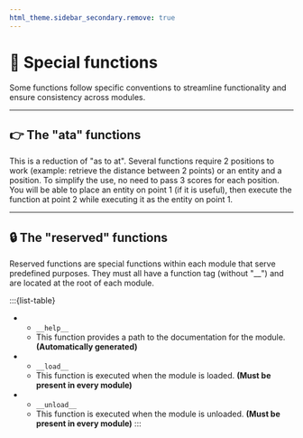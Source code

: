 ```yaml
---
html_theme.sidebar_secondary.remove: true
---
```


# 🌟 Special functions

Some functions follow specific conventions to streamline functionality and ensure consistency across modules.

---

##  👉 The "ata" functions

This is a reduction of "as to at". Several functions require 2 positions to work (example: retrieve the distance between 2 points) or an entity and a position. To simplify the use, no need to pass 3 scores for each position. You will be able to place an entity on point 1 (if it is useful), then execute the function at point 2 while executing it as the entity on point 1.

---

## 🔒 The "reserved" functions

Reserved functions are special functions within each module that serve predefined purposes. They must all have a function tag (without "__") and are located at the root of each module.

:::{list-table}
*   - `__help__`
    - This function provides a path to the documentation for the module. **(Automatically generated)**
*   - `__load__`
    - This function is executed when the module is loaded. **(Must be present in every module)**
*   - `__unload__`
    - This function is executed when the module is unloaded. **(Must be present in every module)**
:::
